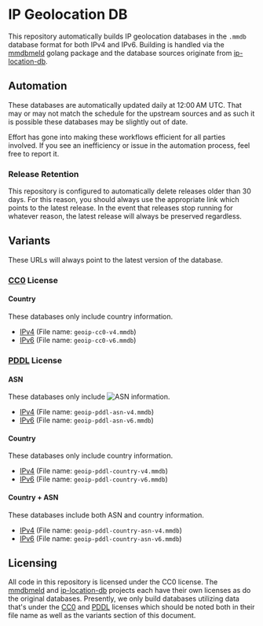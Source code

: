 # IP Geolocation DB

This repository automatically builds IP geolocation databases in the `.mmdb` database format for both IPv4 and IPv6.
Building is handled via the [mmdbmeld](https://github.com/safing/mmdbmeld) golang package and the database sources originate from [ip-location-db](https://github.com/sapics/ip-location-db).

## Automation

These databases are automatically updated daily at 12:00 AM UTC. That may or may not match the schedule for the upstream sources and as such it is possible these databases may be slightly out of date.

Effort has gone into making these workflows efficient for all parties involved. If you see an inefficiency or issue in the automation process, feel free to report it.

### Release Retention

This repository is configured to automatically delete releases older than 30 days. For this reason, you should always use the appropriate link which points to the latest release. In the event that releases stop running for whatever reason, the latest release will always be preserved regardless.

## Variants

These URLs will always point to the latest version of the database.

### [CC0](https://creativecommons.org/publicdomain/zero/1.0/) License

#### Country

These databases only include country information.

- [IPv4](https://github.com/HostByBelle/IP-Geolocation-DB/releases/latest/download/geoip-cc0-v4.mmdb) (File name: `geoip-cc0-v4.mmdb`)
- [IPv6](https://github.com/HostByBelle/IP-Geolocation-DB/releases/latest/download/geoip-cc0-v6.mmdb) (File name: `geoip-cc0-v6.mmdb`)

### [PDDL](https://opendatacommons.org/licenses/pddl/1-0/) License

#### ASN

These databases only include ![ASN](https://www.arin.net/resources/guide/asn/) information.

- [IPv4](https://github.com/HostByBelle/IP-Geolocation-DB/releases/latest/download/geoip-pddl-asn-v4.mmdb) (File name: `geoip-pddl-asn-v4.mmdb`)
- [IPv6](https://github.com/HostByBelle/IP-Geolocation-DB/releases/latest/download/geoip-pddl-asn-v6.mmdb) (File name: `geoip-pddl-asn-v6.mmdb`)

#### Country

These databases only include country information.

- [IPv4](https://github.com/HostByBelle/IP-Geolocation-DB/releases/latest/download/geoip-pddl-country-v4.mmdb) (File name: `geoip-pddl-country-v4.mmdb`)
- [IPv6](https://github.com/HostByBelle/IP-Geolocation-DB/releases/latest/download/geoip-pddl-country-v6.mmdb) (File name: `geoip-pddl-country-v6.mmdb`)

#### Country + ASN

These databases include both ASN and country information.

- [IPv4](https://github.com/HostByBelle/IP-Geolocation-DB/releases/latest/download/geoip-pddl-country-asn-v4.mmdb) (File name: `geoip-pddl-country-asn-v4.mmdb`)
- [IPv6](https://github.com/HostByBelle/IP-Geolocation-DB/releases/latest/download/geoip-pddl-country-asn-v6.mmdb) (File name: `geoip-pddl-country-asn-v6.mmdb`)

## Licensing

All code in this repository is licensed under the CC0 license. The [mmdbmeld](https://github.com/safing/mmdbmeld) and [ip-location-db](https://github.com/sapics/ip-location-db) projects each have their own licenses as do the original databases. Presently, we only build databases utilizing data that's under the [CC0](https://creativecommons.org/publicdomain/zero/1.0/) and [PDDL](https://opendatacommons.org/licenses/pddl/1-0/) licenses which should be noted both in their file name as well as the variants section of this document.
